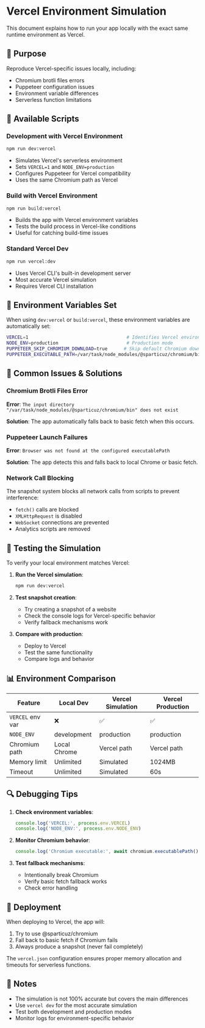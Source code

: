 # Vercel Environment Simulation

This document explains how to run your app locally with the exact same runtime environment as Vercel.

## 🎯 Purpose

Reproduce Vercel-specific issues locally, including:
- Chromium brotli files errors
- Puppeteer configuration issues
- Environment variable differences
- Serverless function limitations

## 🚀 Available Scripts

### Development with Vercel Environment
```bash
npm run dev:vercel
```
- Simulates Vercel's serverless environment
- Sets `VERCEL=1` and `NODE_ENV=production`
- Configures Puppeteer for Vercel compatibility
- Uses the same Chromium path as Vercel

### Build with Vercel Environment
```bash
npm run build:vercel
```
- Builds the app with Vercel environment variables
- Tests the build process in Vercel-like conditions
- Useful for catching build-time issues

### Standard Vercel Dev
```bash
npm run vercel:dev
```
- Uses Vercel CLI's built-in development server
- Most accurate Vercel simulation
- Requires Vercel CLI installation

## 🔧 Environment Variables Set

When using `dev:vercel` or `build:vercel`, these environment variables are automatically set:

```bash
VERCEL=1                                    # Identifies Vercel environment
NODE_ENV=production                         # Production mode
PUPPETEER_SKIP_CHROMIUM_DOWNLOAD=true      # Skip default Chromium download
PUPPETEER_EXECUTABLE_PATH=/var/task/node_modules/@sparticuz/chromium/bin/chromium
```

## 🐛 Common Issues & Solutions

### Chromium Brotli Files Error
**Error**: `The input directory "/var/task/node_modules/@sparticuz/chromium/bin" does not exist`

**Solution**: The app automatically falls back to basic fetch when this occurs.

### Puppeteer Launch Failures
**Error**: `Browser was not found at the configured executablePath`

**Solution**: The app detects this and falls back to local Chrome or basic fetch.

### Network Call Blocking
The snapshot system blocks all network calls from scripts to prevent interference:
- `fetch()` calls are blocked
- `XMLHttpRequest` is disabled
- `WebSocket` connections are prevented
- Analytics scripts are removed

## 🧪 Testing the Simulation

To verify your local environment matches Vercel:

1. **Run the Vercel simulation**:
   ```bash
   npm run dev:vercel
   ```

2. **Test snapshot creation**:
   - Try creating a snapshot of a website
   - Check the console logs for Vercel-specific behavior
   - Verify fallback mechanisms work

3. **Compare with production**:
   - Deploy to Vercel
   - Test the same functionality
   - Compare logs and behavior

## 📊 Environment Comparison

| Feature | Local Dev | Vercel Simulation | Vercel Production |
|---------|-----------|-------------------|-------------------|
| `VERCEL` env var | ❌ | ✅ | ✅ |
| `NODE_ENV` | development | production | production |
| Chromium path | Local Chrome | Vercel path | Vercel path |
| Memory limit | Unlimited | Simulated | 1024MB |
| Timeout | Unlimited | Simulated | 60s |

## 🔍 Debugging Tips

1. **Check environment variables**:
   ```javascript
   console.log('VERCEL:', process.env.VERCEL)
   console.log('NODE_ENV:', process.env.NODE_ENV)
   ```

2. **Monitor Chromium behavior**:
   ```javascript
   console.log('Chromium executable:', await chromium.executablePath())
   ```

3. **Test fallback mechanisms**:
   - Intentionally break Chromium
   - Verify basic fetch fallback works
   - Check error handling

## 🚀 Deployment

When deploying to Vercel, the app will:
1. Try to use @sparticuz/chromium
2. Fall back to basic fetch if Chromium fails
3. Always produce a snapshot (never fail completely)

The `vercel.json` configuration ensures proper memory allocation and timeouts for serverless functions.

## 📝 Notes

- The simulation is not 100% accurate but covers the main differences
- Use `vercel dev` for the most accurate simulation
- Test both development and production modes
- Monitor logs for environment-specific behavior
